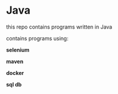 # Java

this repo contains programs written in Java

contains programs using:

**selenium**

**maven**

**docker**

**sql db**